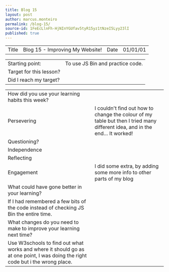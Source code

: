 ```yaml
---
title: Blog 15
layout: post
author: marcus.monteiro
permalink: /blog-15/
source-id: 1FeEcLlnFh-HjNInYGUfav5tyR15yz1tNzeI5Lyy23lI
published: true
---
```

<table>
  <tr>
    <td>Title</td>
    <td>Blog 15 - Improving My Website!</td>
    <td>Date</td>
    <td>01/01/01</td>
  </tr>
</table>


<table>
  <tr>
    <td>Starting point:</td>
    <td>To use JS Bin and practice code.</td>
  </tr>
  <tr>
    <td>Target for this lesson?</td>
    <td></td>
  </tr>
  <tr>
    <td>Did I reach my target? </td>
    <td></td>
  </tr>
</table>


<table>
  <tr>
    <td>How did you use your learning habits this week?</td>
    <td></td>
  </tr>
  <tr>
    <td>Persevering</td>
    <td>I couldn't find out how to change the colour of my table but then I tried many different idea, and in the end… It worked!</td>
  </tr>
  <tr>
    <td>Questioning?</td>
    <td></td>
  </tr>
  <tr>
    <td>Independence</td>
    <td></td>
  </tr>
  <tr>
    <td>Reflecting</td>
    <td></td>
  </tr>
  <tr>
    <td>Engagement</td>
    <td>I did some extra, by adding some more info to other parts of my blog</td>
  </tr>
  <tr>
    <td>What could have gone better in your learning?</td>
    <td></td>
  </tr>
  <tr>
    <td>If I had remembered a few bits of the code instead of checking JS Bin the entire time.</td>
    <td></td>
  </tr>
  <tr>
    <td>What changes do you need to make to improve your learning next time?</td>
    <td></td>
  </tr>
  <tr>
    <td>Use W3schools to find out what works and where it should go as at one point, I was doing the right code but i the wrong place.</td>
    <td></td>
  </tr>
</table>


